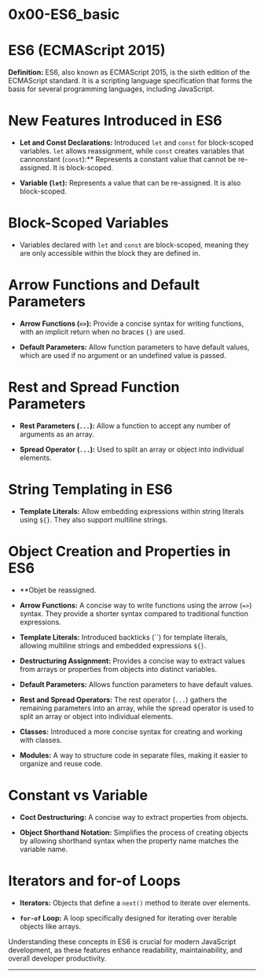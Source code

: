 # 0x00-ES6_basic

# ES6 (ECMAScript 2015)

**Definition:** ES6, also known as ECMAScript 2015, is the sixth edition of the ECMAScript standard. It is a scripting language specification that forms the basis for several programming languages, including JavaScript.

# New Features Introduced in ES6

- **Let and Const Declarations:** Introduced `let` and `const` for block-scoped variables. `let` allows reassignment, while `const` creates variables that cannonstant (`const`):** Represents a constant value that cannot be re-assigned. It is block-scoped.

- **Variable (`let`):** Represents a value that can be re-assigned. It is also block-scoped.

# Block-Scoped Variables

- Variables declared with `let` and `const` are block-scoped, meaning they are only accessible within the block they are defined in.

# Arrow Functions and Default Parameters

- **Arrow Functions (`=>`):** Provide a concise syntax for writing functions, with an implicit return when no braces `{}` are used.

- **Default Parameters:** Allow function parameters to have default values, which are used if no argument or an undefined value is passed.

# Rest and Spread Function Parameters

- **Rest Parameters (`...`):** Allow a function to accept any number of arguments as an array.

- **Spread Operator (`...`):** Used to split an array or object into individual elements.

# String Templating in ES6

- **Template Literals:** Allow embedding expressions within string literals using `${}`. They also support multiline strings.

# Object Creation and Properties in ES6

- **Objet be reassigned.

- **Arrow Functions:** A concise way to write functions using the arrow (`=>`) syntax. They provide a shorter syntax compared to traditional function expressions.

- **Template Literals:** Introduced backticks (\`\`) for template literals, allowing multiline strings and embedded expressions `${}`.

- **Destructuring Assignment:** Provides a concise way to extract values from arrays or properties from objects into distinct variables.

- **Default Parameters:** Allows function parameters to have default values.

- **Rest and Spread Operators:** The rest operator (`...`) gathers the remaining parameters into an array, while the spread operator is used to split an array or object into individual elements.

- **Classes:** Introduced a more concise syntax for creating and working with classes.

- **Modules:** A way to structure code in separate files, making it easier to organize and reuse code.

# Constant vs Variable

- **Coct Destructuring:** A concise way to extract properties from objects.

- **Object Shorthand Notation:** Simplifies the process of creating objects by allowing shorthand syntax when the property name matches the variable name.

# Iterators and for-of Loops

- **Iterators:** Objects that define a `next()` method to iterate over elements.

- **`for-of` Loop:** A loop specifically designed for iterating over iterable objects like arrays.

Understanding these concepts in ES6 is crucial for modern JavaScript development, as these features enhance readability, maintainability, and overall developer productivity.

---
